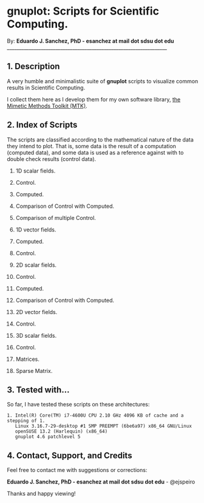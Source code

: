 # gnuplot: Scripts for Scientific Computing.

By: **Eduardo J. Sanchez, PhD - esanchez at mail dot sdsu dot edu**
    __________________________________________________________________

## 1. Description

A very humble and minimalistic suite of **gnuplot** scripts to visualize common
results in Scientific Computing.

I collect them here as I develop them for my own software library,
[the Mimetic Methods Toolkit (MTK)](https://github.com/ejspeiro/MTK).

## 2. Index of Scripts

The scripts are classified according to the mathematical nature of the data
they intend to plot. That is, some data is the result of a computation (computed
data), and some data is used as a reference against with to double check
results (control data).

1. 1D scalar fields.
  1. Control.
  2. Computed.
  3. Comparison of Control with Computed.
  4. Comparison of multiple Control.

2. 1D vector fields.
  1. Computed.
  2. Control.

3. 2D scalar fields.
  1. Control.
  2. Computed.
  3. Comparison of Control with Computed.

4. 2D vector fields.
  1. Control.

5. 3D scalar fields.
  1. Control.

6. Matrices.
  1. Sparse Matrix.

## 3. Tested with...

So far, I have tested these scripts on these architectures:

```
1. Intel(R) Core(TM) i7-4600U CPU 2.10 GHz 4096 KB of cache and a stepping of 1.
   Linux 3.16.7-29-desktop #1 SMP PREEMPT (6be6a97) x86_64 GNU/Linux
   openSUSE 13.2 (Harlequin) (x86_64)
   gnuplot 4.6 patchlevel 5
```

## 4. Contact, Support, and Credits

Feel free to contact me with suggestions or corrections:

**Eduardo J. Sanchez, PhD - esanchez at mail dot sdsu dot edu** - @ejspeiro

Thanks and happy viewing!
